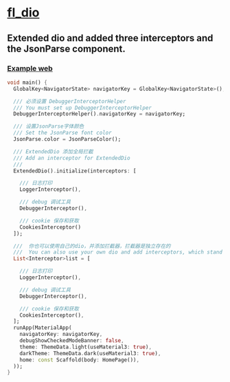 # [fl_dio](https://pub.dev/packages/fl_dio)

## Extended dio and added three interceptors and the JsonParse component.
### [Example web](https://wayaer.github.io/fl_dio/example/app/web/index.html#/)

```dart
void main() {
  GlobalKey<NavigatorState> navigatorKey = GlobalKey<NavigatorState>();

  /// 必须设置 DebuggerInterceptorHelper
  /// You must set up DebuggerInterceptorHelper
  DebuggerInterceptorHelper().navigatorKey = navigatorKey;

  /// 设置JsonParse字体颜色
  /// Set the JsonParse font color
  JsonParse.color = JsonParseColor();

  /// ExtendedDio 添加全局拦截
  /// Add an interceptor for ExtendedDio
  /// 
  ExtendedDio().initialize(interceptors: [

    /// 日志打印
    LoggerInterceptor(),

    /// debug 调试工具
    DebuggerInterceptor(),

    /// cookie 保存和获取
    CookiesInterceptor()
  ]);

  ///  你也可以使用自己的dio，并添加拦截器，拦截器是独立存在的
  ///  You can also use your own dio and add interceptors, which stand alone
  List<Interceptor>list = [

    /// 日志打印
    LoggerInterceptor(),

    /// debug 调试工具
    DebuggerInterceptor(),

    /// cookie 保存和获取
    CookiesInterceptor(),
  ];
  runApp(MaterialApp(
    navigatorKey: navigatorKey,
    debugShowCheckedModeBanner: false,
    theme: ThemeData.light(useMaterial3: true),
    darkTheme: ThemeData.dark(useMaterial3: true),
    home: const Scaffold(body: HomePage()),
  ));
}

```